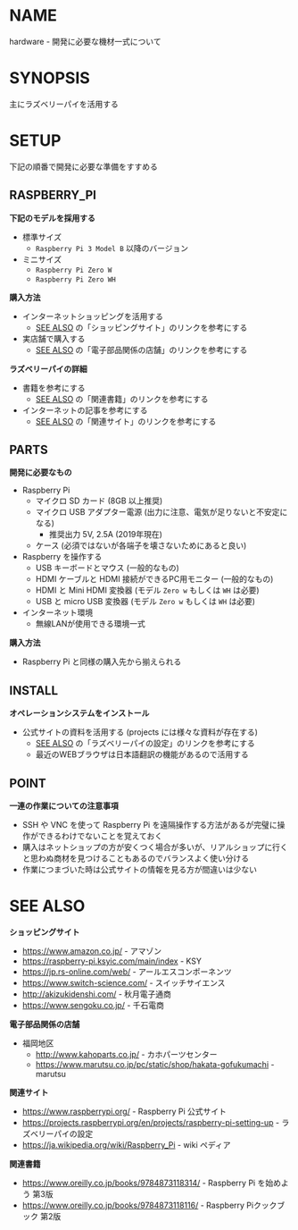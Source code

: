 # NAME

hardware - 開発に必要な機材一式について

# SYNOPSIS

主にラズベリーパイを活用する

# SETUP

下記の順番で開発に必要な準備をすすめる

## RASPBERRY_PI

__下記のモデルを採用する__

- 標準サイズ
    - `Raspberry Pi 3 Model B` 以降のバージョン
- ミニサイズ
    - `Raspberry Pi Zero W`
    - `Raspberry Pi Zero WH`

__購入方法__

- インターネットショッピングを活用する
    - [SEE ALSO](#see-also) の「ショッピングサイト」のリンクを参考にする
- 実店舗で購入する
    - [SEE ALSO](#see-also) の「電子部品関係の店舗」のリンクを参考にする

__ラズベリーパイの詳細__

- 書籍を参考にする
    - [SEE ALSO](#see-also) の「関連書籍」のリンクを参考にする
- インターネットの記事を参考にする
    - [SEE ALSO](#see-also) の「関連サイト」のリンクを参考にする

## PARTS

__開発に必要なもの__

- Raspberry Pi
    - マイクロ SD カード (8GB 以上推奨)
    - マイクロ USB アダプター電源 (出力に注意、電気が足りないと不安定になる)
        - 推奨出力 5V, 2.5A (2019年現在)
    - ケース (必須ではないが各端子を壊さないためにあると良い)
- Raspberry を操作する
    - USB キーボードとマウス (一般的なもの)
    - HDMI ケーブルと HDMI 接続ができるPC用モニター (一般的なもの)
    - HDMI と Mini HDMI 変換器 (モデル `Zero w` もしくは `WH` は必要)
    - USB と micro USB 変換器 (モデル `Zero w` もしくは `WH` は必要)
- インターネット環境
    - 無線LANが使用できる環境一式

__購入方法__

- Raspberry Pi と同様の購入先から揃えられる

## INSTALL

__オペレーションシステムをインストール__

- 公式サイトの資料を活用する (projects には様々な資料が存在する)
    - [SEE ALSO](#see-also) の「ラズベリーパイの設定」のリンクを参考にする
    - 最近のWEBブラウザは日本語翻訳の機能があるので活用する

## POINT

__一連の作業についての注意事項__

- SSH や VNC を使って Raspberry Pi を遠隔操作する方法があるが完璧に操作ができるわけでないことを覚えておく
- 購入はネットショップの方が安くつく場合が多いが、リアルショップに行くと思わぬ商材を見つけることもあるのでバランスよく使い分ける
- 作業につまづいた時は公式サイトの情報を見る方が間違いは少ない


# SEE ALSO

__ショッピングサイト__

- <https://www.amazon.co.jp/> - アマゾン
- <https://raspberry-pi.ksyic.com/main/index> - KSY
- <https://jp.rs-online.com/web/> - アールエスコンポーネンツ
- <https://www.switch-science.com/> - スイッチサイエンス
- <http://akizukidenshi.com/> - 秋月電子通商
- <https://www.sengoku.co.jp/> - 千石電商

__電子部品関係の店舗__

- 福岡地区
    - <http://www.kahoparts.co.jp/> - カホパーツセンター
    - <https://www.marutsu.co.jp/pc/static/shop/hakata-gofukumachi> - marutsu

__関連サイト__

- <https://www.raspberrypi.org/> - Raspberry Pi 公式サイト
- <https://projects.raspberrypi.org/en/projects/raspberry-pi-setting-up> - ラズベリーパイの設定
- <https://ja.wikipedia.org/wiki/Raspberry_Pi> - wiki ペディア

__関連書籍__

- <https://www.oreilly.co.jp/books/9784873118314/> - Raspberry Pi を始めよう 第3版
- <https://www.oreilly.co.jp/books/9784873118116/> - Raspberry Piクックブック 第2版
